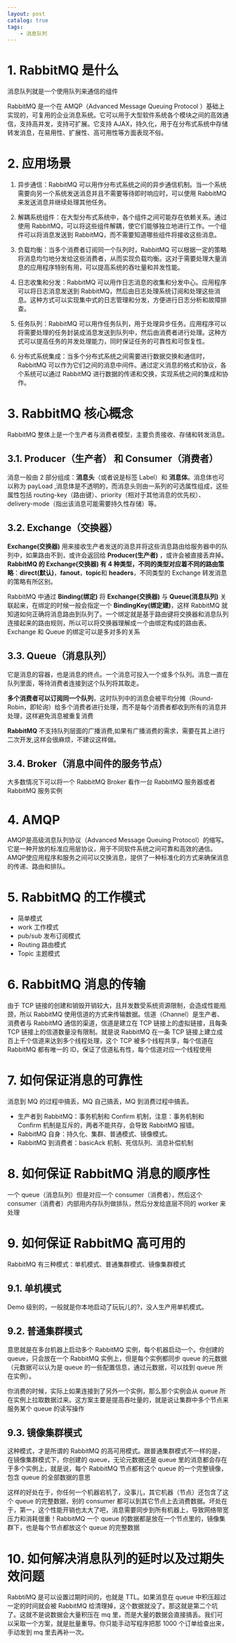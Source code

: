 ```yaml
---
layout: post   	
catalog: true 	
tags:
    - 消息队列
---
```






# 1. RabbitMQ 是什么

消息队列就是一个使用队列来通信的组件

RabbitMQ 是一个在 AMQP（Advanced Message Queuing Protocol ）基础上实现的，可复用的企业消息系统。它可以用于大型软件系统各个模块之间的高效通信，支持高并发，支持可扩展。它支持 AJAX，持久化，用于在分布式系统中存储转发消息，在易用性、扩展性、高可用性等方面表现不俗。

# 2. 应用场景


1. 异步通信：RabbitMQ 可以用作分布式系统之间的异步通信机制。当一个系统需要向另一个系统发送消息并且不需要等待即时响应时，可以使用 RabbitMQ 来发送消息并继续处理其他任务。
    
2. 解耦系统组件：在大型分布式系统中，各个组件之间可能存在依赖关系。通过使用 RabbitMQ，可以将这些组件解耦，使它们能够独立地进行工作。一个组件可以将消息发送到 RabbitMQ，而不需要知道哪些组件将接收这些消息。
    
3. 负载均衡：当多个消费者订阅同一个队列时，RabbitMQ 可以根据一定的策略将消息均匀地分发给这些消费者，从而实现负载均衡。这对于需要处理大量消息的应用程序特别有用，可以提高系统的吞吐量和并发性能。
    
4. 日志收集和分发：RabbitMQ 可以用作日志消息的收集和分发中心。应用程序可以将日志消息发送到 RabbitMQ，然后由日志处理系统订阅和处理这些消息。这种方式可以实现集中式的日志管理和分发，方便进行日志分析和故障排查。
    
5. 任务队列：RabbitMQ 可以用作任务队列，用于处理异步任务。应用程序可以将需要处理的任务封装成消息发送到队列中，然后由消费者进行处理。这种方式可以提高任务的并发处理能力，同时保证任务的可靠性和可恢复性。
    
6. 分布式系统集成：当多个分布式系统之间需要进行数据交换和通信时，RabbitMQ 可以作为它们之间的消息中间件。通过定义消息的格式和协议，各个系统可以通过 RabbitMQ 进行数据的传递和交换，实现系统之间的集成和协作。

# 3. RabbitMQ 核心概念

RabbitMQ 整体上是一个生产者与消费者模型，主要负责接收、存储和转发消息。

## 3.1. Producer（生产者） 和 Consumer（消费者）

消息一般由 2 部分组成：**消息头**（或者说是标签 Label）和 **消息体**。消息体也可以称为 payLoad ,消息体是不透明的，而消息头则由一系列的可选属性组成，这些属性包括 routing-key（路由键）、priority（相对于其他消息的优先权）、delivery-mode（指出该消息可能需要持久性存储）等。
## 3.2. Exchange（交换器）

**Exchange(交换器)** 用来接收生产者发送的消息并将这些消息路由给服务器中的队列中，如果路由不到，或许会返回给 **Producer(生产者)** ，或许会被直接丢弃掉。
**RabbitMQ 的 Exchange(交换器) 有 4 种类型，不同的类型对应着不同的路由策略**：**direct(默认)**，**fanout**，**topic**和 **headers**，不同类型的 Exchange 转发消息的策略有所区别。

RabbitMQ 中通过 **Binding(绑定)** 将 **Exchange(交换器)** 与 **Queue(消息队列)** 关联起来，在绑定的时候一般会指定一个 **BindingKey(绑定建)**，这样 RabbitMQ 就知道如何正确将消息路由到队列了。一个绑定就是基于路由键将交换器和消息队列连接起来的路由规则，所以可以将交换器理解成一个由绑定构成的路由表。Exchange 和 Queue 的绑定可以是多对多的关系
## 3.3. Queue（消息队列）

它是消息的容器，也是消息的终点。一个消息可投入一个或多个队列。消息一直在队列里面，等待消费者连接到这个队列将其取走。

**多个消费者可以订阅同一个队列**，这时队列中的消息会被平均分摊（Round-Robin，即轮询）给多个消费者进行处理，而不是每个消费者都收到所有的消息并处理，这样避免消息被重复消费

**RabbitMQ** 不支持队列层面的广播消费,如果有广播消费的需求，需要在其上进行二次开发,这样会很麻烦，不建议这样做。

## 3.4. Broker（消息中间件的服务节点）

大多数情况下可以将一个 RabbitMQ Broker 看作一台 RabbitMQ 服务器或者 RabbitMQ 服务实例

# 4. AMQP

AMQP是高级消息队列协议（Advanced Message Queuing Protocol）的缩写。它是一种开放的标准应用层协议，用于不同软件系统之间可靠和高效的通信。AMQP使应用程序和服务之间可以交换消息，提供了一种标准化的方式来确保消息的传递、路由和排队。
# 5. RabbitMQ 的工作模式

- 简单模式
- work 工作模式
- pub/sub 发布订阅模式
- Routing 路由模式
- Topic 主题模式

# 6. RabbitMQ 消息的传输

由于 TCP 链接的创建和销毁开销较大，且并发数受系统资源限制，会造成性能瓶颈，所以 RabbitMQ 使用信道的方式来传输数据。信道（Channel）是生产者、消费者与 RabbitMQ 通信的渠道，信道是建立在 TCP 链接上的虚拟链接，且每条 TCP 链接上的信道数量没有限制。就是说 RabbitMQ 在一条 TCP 链接上建立成百上千个信道来达到多个线程处理，这个 TCP 被多个线程共享，每个信道在 RabbitMQ 都有唯一的 ID，保证了信道私有性，每个信道对应一个线程使用

# 7. 如何保证消息的可靠性

消息到 MQ 的过程中搞丢，MQ 自己搞丢，MQ 到消费过程中搞丢。

- 生产者到 RabbitMQ：事务机制和 Confirm 机制，注意：事务机制和 Confirm 机制是互斥的，两者不能共存，会导致 RabbitMQ 报错。
- RabbitMQ 自身：持久化、集群、普通模式、镜像模式。
- RabbitMQ 到消费者：basicAck 机制、死信队列、消息补偿机制

# 8. 如何保证 RabbitMQ 消息的顺序性

一个 queue（消息队列）但是对应一个 consumer（消费者），然后这个 consumer（消费者）内部用内存队列做排队，然后分发给底层不同的 worker 来处理


# 9. 如何保证 RabbitMQ 高可用的

RabbitMQ 有三种模式：单机模式、普通集群模式、镜像集群模式

## 9.1. 单机模式

Demo 级别的，一般就是你本地启动了玩玩儿的?，没人生产用单机模式。

## 9.2. 普通集群模式

意思就是在多台机器上启动多个 RabbitMQ 实例，每个机器启动一个。你创建的 queue，只会放在一个 RabbitMQ 实例上，但是每个实例都同步 queue 的元数据（元数据可以认为是 queue 的一些配置信息，通过元数据，可以找到 queue 所在实例）。

你消费的时候，实际上如果连接到了另外一个实例，那么那个实例会从 queue 所在实例上拉取数据过来。这方案主要是提高吞吐量的，就是说让集群中多个节点来服务某个 queue 的读写操作

## 9.3. 镜像集群模式

这种模式，才是所谓的 RabbitMQ 的高可用模式。跟普通集群模式不一样的是，在镜像集群模式下，你创建的 queue，无论元数据还是 queue 里的消息都会存在于多个实例上，就是说，每个 RabbitMQ 节点都有这个 queue 的一个完整镜像，包含 queue 的全部数据的意思

这样的好处在于，你任何一个机器宕机了，没事儿，其它机器（节点）还包含了这个 queue 的完整数据，别的 consumer 都可以到其它节点上去消费数据。坏处在于，第一，这个性能开销也太大了吧，消息需要同步到所有机器上，导致网络带宽压力和消耗很重！RabbitMQ 一个 queue 的数据都是放在一个节点里的，镜像集群下，也是每个节点都放这个 queue 的完整数据

# 10. 如何解决消息队列的延时以及过期失效问题

RabbtiMQ 是可以设置过期时间的，也就是 TTL。如果消息在 queue 中积压超过一定的时间就会被 RabbitMQ 给清理掉，这个数据就没了。那这就是第二个坑了。这就不是说数据会大量积压在 mq 里，而是大量的数据会直接搞丢。我们可以采取一个方案，就是批量重导。你只能手动写程序把那 1000 个订单给查出来，手动发到 mq 里去再补一次。